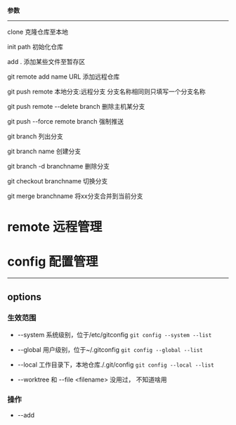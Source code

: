 
**参数**
***
clone 
	克隆仓库至本地

init path
	初始化仓库

add .
	添加某些文件至暂存区

git remote add name URL
	添加远程仓库

git push remote 本地分支:远程分支
	分支名称相同则只填写一个分支名称

git push remote --delete branch
	删除主机某分支

git push --force remote branch
	强制推送

git branch
	列出分支

git branch name
	创建分支

git branch -d branchname
	删除分支

git checkout branchname
	切换分支

git merge branchname
	将xx分支合并到当前分支

# remote 远程管理

# config 配置管理
***
## options

### 生效范围
- --system 系统级别，位于/etc/gitconfig
`git config --system --list`

- --global 用户级别，位于~/.gitconfig
`git config --global --list`

- --local 工作目录下，本地仓库./.git/config
`git config --local --list`

- --worktree 和 --file \<filename\>
没用过， 不知道啥用

### 操作
- --add 